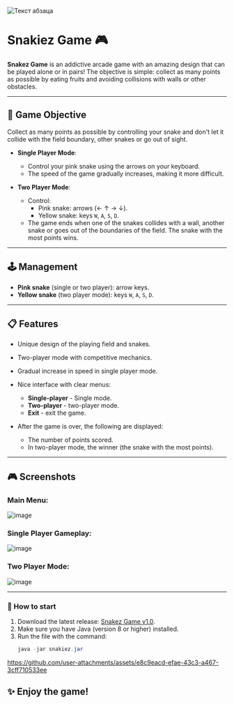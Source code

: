 ![Текст абзаца](https://github.com/user-attachments/assets/515294dd-fa35-4a96-96fb-fd65e2d36c36)

# Snakiez Game 🎮

**Snakez Game** is an addictive arcade game with an amazing design that can be played alone or in pairs! The objective is simple: collect as many points as possible by eating fruits and avoiding collisions with walls or other obstacles.

---

## 🎯 Game Objective
Collect as many points as possible by controlling your snake and don't let it collide with the field boundary, other snakes or go out of sight.

- **Single Player Mode**:
  - Control your pink snake using the arrows on your keyboard.
  - The speed of the game gradually increases, making it more difficult.

- **Two Player Mode**:
  - Control:
    - Pink snake: arrows (← ↑ → ↓).
    - Yellow snake: keys `W`, `A`, `S`, `D`.
  - The game ends when one of the snakes collides with a wall, another snake or goes out of the boundaries of the field. The snake with the most points wins.

---

## 🕹️ Management
- **Pink snake** (single or two player): arrow keys.
- **Yellow snake** (two player mode): keys `W`, `A`, `S`, `D`.

---

## 📋 Features
- Unique design of the playing field and snakes.
- Two-player mode with competitive mechanics.
- Gradual increase in speed in single player mode.
- Nice interface with clear menus:
  - **Single-player** - Single mode.
  - **Two-player** - two-player mode.
  - **Exit** - exit the game.

- After the game is over, the following are displayed:
  - The number of points scored.
  - In two-player mode, the winner (the snake with the most points).

---

## 🎮 Screenshots
### Main Menu:
![image](https://github.com/user-attachments/assets/b48ae11b-3479-465d-9675-50fb234d0316)

### Single Player Gameplay:
![image](https://github.com/user-attachments/assets/f58e9108-cde3-4a34-b327-b97791438871)

### Two Player Mode:
![image](https://github.com/user-attachments/assets/ddcf85b6-94f5-4ce1-bb05-7ccadef6533c)

---

### 🚀 How to start
1. Download the latest release: [Snakez Game v1.0](https://github.com/Katrusevich/Games/releases/tag/v1.0.0).
2. Make sure you have Java (version 8 or higher) installed.
3. Run the file with the command:
      ```java
      java -jar snakiez.jar

https://github.com/user-attachments/assets/e8c9eacd-efae-43c3-a467-3cff710533ee

## ✨ Enjoy the game!
